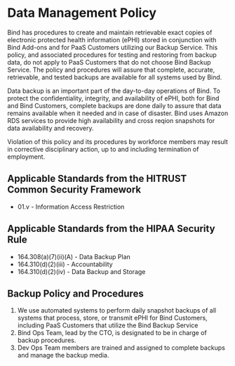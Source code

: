 # Data Management Policy

Bind has procedures to create and maintain retrievable exact copies of electronic protected health information (ePHI) stored in conjunction with Bind Add-ons and for PaaS Customers utilizing our Backup Service. This policy, and associated procedures for testing and restoring from backup data, do not apply to PaaS Customers that do not choose Bind Backup Service. The policy and procedures will assure that complete, accurate, retrievable, and tested backups are available for all systems used by Bind.

Data backup is an important part of the day-to-day operations of Bind. To protect the confidentiality, integrity, and availability of ePHI, both for Bind and Bind Customers, complete backups are done daily to assure that data remains available when it needed and in case of disaster. Bind uses Amazon RDS services to provide high availability and cross reqion snapshots for data availability and recovery.

Violation of this policy and its procedures by workforce members may result in corrective disciplinary action, up to and including termination of employment.

## Applicable Standards from the HITRUST Common Security Framework

* 01.v - Information Access Restriction

## Applicable Standards from the HIPAA Security Rule

* 164.308(a)(7)(ii)(A) - Data Backup Plan
* 164.310(d)(2)(iii) - Accountability
* 164.310(d)(2)(iv) - Data Backup and Storage

## Backup Policy and Procedures

1. We use automated systems to perform daily snapshot backups of all systems that process, store, or transmit ePHI for Bind Customers, including PaaS Customers that utilize the Bind Backup Service
2. Bind Ops Team, lead by the CTO, is designated to be in charge of backup procedures.
3. Dev Ops Team members are trained and assigned to complete backups and manage the backup media.
